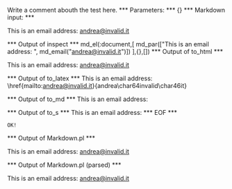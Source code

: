 Write a comment abouth the test here.
*** Parameters: ***
{}
*** Markdown input: ***


This is an email address: <andrea@invalid.it>
	
*** Output of inspect ***
md_el(:document,[
	md_par(["This is an email address: ", md_email("andrea@invalid.it")])
],{},[])
*** Output of to_html ***

<p>This is an email address: <a href='mailto:andrea@invalid.it'>&#097;&#110;&#100;&#114;&#101;&#097;&#064;&#105;&#110;&#118;&#097;&#108;&#105;&#100;&#046;&#105;&#116;</a></p>

*** Output of to_latex ***
This is an email address: \href{mailto:andrea@invalid.it}{andrea\char64invalid\char46it}


*** Output of to_md ***
This is an email address:


*** Output of to_s ***
This is an email address: 
*** EOF ***



	OK!



*** Output of Markdown.pl ***
<p>This is an email address: <a href="&#109;&#97;&#105;&#x6C;&#x74;&#111;:&#x61;&#x6E;d&#114;&#101;a&#64;&#105;&#110;&#118;&#x61;&#108;&#105;&#100;&#46;&#x69;&#x74;">&#x61;&#x6E;d&#114;&#101;a&#64;&#105;&#110;&#118;&#x61;&#108;&#105;&#100;&#46;&#x69;&#x74;</a></p>

*** Output of Markdown.pl (parsed) ***
<p>This is an email address: <a href='&amp;#109;&amp;#97;&amp;#105;&amp;#x6C;&amp;#x74;&amp;#111;:&amp;#x61;&amp;#x6E;d&amp;#114;&amp;#101;a&amp;#64;&amp;#105;&amp;#110;&amp;#118;&amp;#x61;&amp;#108;&amp;#105;&amp;#100;&amp;#46;&amp;#x69;&amp;#x74;'>&#x61;&#x6E;d&#114;&#101;a&#64;&#105;&#110;&#118;&#x61;&#108;&#105;&#100;&#46;&#x69;&#x74;</a
    ></p
  >